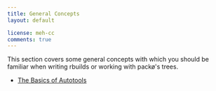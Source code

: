 ```yaml
---
title: General Concepts
layout: default

license: meh-cc
comments: true
---
```


This section covers some general concepts with which you should be familiar when writing rbuilds
or working with packø's trees. 

- [The Basics of Autotools](/docs/packo/general-concepts/basics-of-autotools.html)
